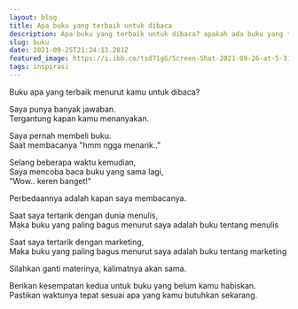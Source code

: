 ```yaml
---
layout: blog
title: Apa buku yang terbaik untuk dibaca
description: Apa buku yang terbaik untuk dibaca? apakah ada buku yang terbaik?
slug: buku
date: 2021-09-25T21:24:13.281Z
featured_image: https://i.ibb.co/tsd71gG/Screen-Shot-2021-09-26-at-5-31-13-AM.png
tags: inspirasi
---
```

Buku apa yang terbaik menurut kamu untuk dibaca?

Saya punya banyak jawaban.   
Tergantung kapan kamu menanyakan.

Saya pernah membeli buku.  
Saat membacanya "hmm ngga menarik.."

Selang beberapa waktu kemudian,   
Saya mencoba baca buku yang sama lagi,  
"Wow.. keren banget!"

Perbedaannya adalah kapan saya membacanya.  

Saat saya tertarik dengan dunia menulis,  
Maka buku yang paling bagus menurut saya adalah buku tentang menulis

Saat saya tertarik dengan marketing,  
Maka buku yang paling bagus menurut saya adalah buku tentang marketing 

Silahkan ganti materinya, kalimatnya akan sama.  

Berikan kesempatan kedua untuk buku yang belum kamu habiskan.  
Pastikan waktunya tepat sesuai apa yang kamu butuhkan sekarang.  
